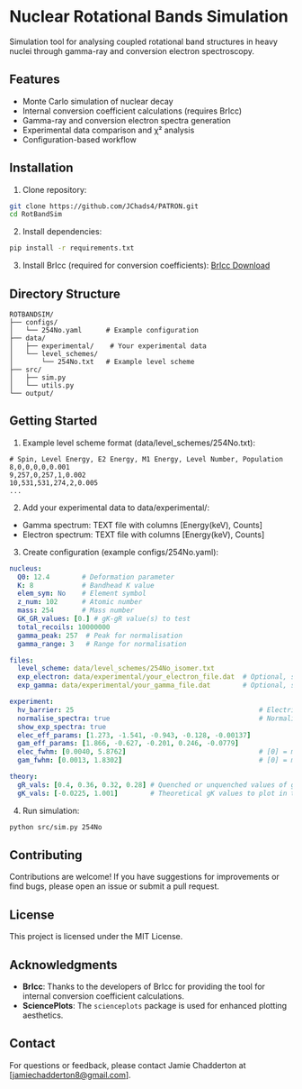 
# Nuclear Rotational Bands Simulation

Simulation tool for analysing coupled rotational band structures in heavy nuclei through gamma-ray and conversion electron spectroscopy.

## Features
- Monte Carlo simulation of nuclear decay
- Internal conversion coefficient calculations (requires BrIcc)
- Gamma-ray and conversion electron spectra generation
- Experimental data comparison and χ² analysis
- Configuration-based workflow

## Installation

1. Clone repository:
```bash
git clone https://github.com/JChads4/PATRON.git
cd RotBandSim
```

2. Install dependencies:
```bash
pip install -r requirements.txt
```

3. Install BrIcc (required for conversion coefficients): [BrIcc Download](https://www.nndc.bnl.gov/bricc/)

## Directory Structure
```
ROTBANDSIM/
├── configs/              
│   └── 254No.yaml      # Example configuration
├── data/
│   ├── experimental/    # Your experimental data
│   └── level_schemes/   
│       └── 254No.txt   # Example level scheme
├── src/
│   ├── sim.py          
│   └── utils.py        
└── output/             
```

## Getting Started

1. Example level scheme format (data/level_schemes/254No.txt):
```
# Spin, Level Energy, E2 Energy, M1 Energy, Level Number, Population
8,0,0,0,0,0.001
9,257,0,257,1,0.002
10,531,531,274,2,0.005
...
```

2. Add your experimental data to data/experimental/:
- Gamma spectrum: TEXT file with columns [Energy(keV), Counts]
- Electron spectrum: TEXT file with columns [Energy(keV), Counts]

3. Create configuration (example configs/254No.yaml):
```yaml
nucleus:
  Q0: 12.4        # Deformation parameter
  K: 8            # Bandhead K value
  elem_sym: No    # Element symbol
  z_num: 102      # Atomic number
  mass: 254       # Mass number
  GK_GR_values: [0.] # gK-gR value(s) to test
  total_recoils: 10000000
  gamma_peak: 257  # Peak for normalisation
  gamma_range: 3   # Range for normalisation

files:
  level_scheme: data/level_schemes/254No_isomer.txt
  exp_electron: data/experimental/your_electron_file.dat  # Optional, set 'null' if not required.
  exp_gamma: data/experimental/your_gamma_file.dat        # Optional, set 'null' if not required.

experiment:
  hv_barrier: 25                                              # Electric field barrier for electron spectrum. Nothing will be plotted under this value.
  normalise_spectra: true                                     # Normalisation through comparison of exp/ sim gamma peak areas. 
  show_exp_spectra: true
  elec_eff_params: [1.273, -1.541, -0.943, -0.128, -0.00137]
  gam_eff_params: [1.866, -0.627, -0.201, 0.246, -0.0779]
  elec_fwhm: [0.0040, 5.8762]                                 # [0] = m, [1] = c -> FWHM = m*x + c
  gam_fwhm: [0.0013, 1.8302]                                  # [0] = m, [1] = c -> FWHM = m*x + c

theory:
  gR_vals: [0.4, 0.36, 0.32, 0.28] # Quenched or unquenched values of gR.
  gK_vals: [-0.0225, 1.001]        # Theoretical gK values to plot in the ChiSq plot.
```

4. Run simulation:
```bash
python src/sim.py 254No
```

## Contributing

Contributions are welcome! If you have suggestions for improvements or find bugs, please open an issue or submit a pull request.

## License

This project is licensed under the MIT License.

## Acknowledgments

- **BrIcc**: Thanks to the developers of BrIcc for providing the tool for internal conversion coefficient calculations.
- **SciencePlots**: The `scienceplots` package is used for enhanced plotting aesthetics.

## Contact

For questions or feedback, please contact Jamie Chadderton at [jamiechadderton8@gmail.com].
